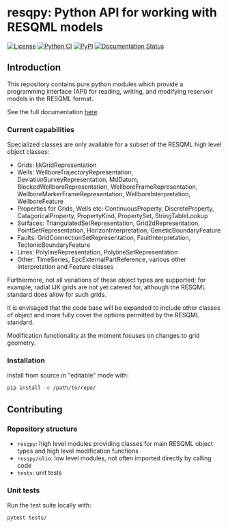 # resqpy: Python API for working with RESQML models

[![License](http://img.shields.io/badge/license-MIT-blue.svg)](https://github.com/bp/resqpy/blob/master/LICENSE)
[![Python CI](https://github.com/bp/resqpy/actions/workflows/ci-tests.yml/badge.svg)](https://github.com/bp/resqpy/actions/workflows/ci-tests.yml)
[![PyPI](https://badge.fury.io/py/resqpy.svg)](https://badge.fury.io/py/resqpy)
[![Documentation Status](https://readthedocs.org/projects/resqpy/badge/?version=latest)](https://resqpy.readthedocs.io/en/latest/?badge=latest)

## Introduction

This repository contains pure python modules which provide a programming
interface (API) for reading, writing, and modifying reservoir models in the
RESQML format.

See the full documentation [here](https://resqpy.readthedocs.io).

### Current capabilities

Specialized classes are only available for a subset of the RESQML high level
object classes:

- Grids: IjkGridRepresentation
- Wells: WellboreTrajectoryRepresentation, DeviationSurveyRepresentation,
  MdDatum, BlockedWellboreRepresentation, WellboreFrameRepresentation,
  WellboreMarkerFrameRepresentation, WellboreInterpretation, WellboreFeature
- Properties for Grids, Wells etc: ContinuousProperty, DiscreteProperty,
  CatagoricalProperty, PropertyKind, PropertySet, StringTableLookup
- Surfaces: TriangulatedSetRepresentation, Grid2dRepresentation,
  PointSetRepresentation, HorizonInterpretation, GeneticBoundaryFeature
- Faults: GridConnectionSetRepresentation, FaultInterpretation,
  TectonicBoundaryFeature
- Lines: PolylineRepresentation, PolylineSetRepresentation
- Other: TimeSeries, EpcExternalPartReference, various other Interpretation and
  Feature classes

Furthermore, not all variations of these object types are supported; for
example, radial IJK grids are not yet catered for, although the RESQML standard
does allow for such grids.

It is envisaged that the code base will be expanded to include other classes of
object and more fully cover the options permitted by the RESQML standard.

Modification functionality at the moment focuses on changes to grid geometry.

### Installation

Install from source in "editable" mode with:

```bash
pip install -e /path/to/repo/
```

## Contributing

### Repository structure

- `resqpy`: high level modules providing classes for main RESQML object types
  and high level modification functions
- `resqpy/olio`: low level modules, not often imported directly by calling code
- `tests`: unit tests

### Unit tests

Run the test suite locally with:

```bash
pytest tests/
```
